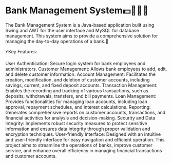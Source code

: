 # Bank Management System💵🧑🏻‍💻

The Bank Management System is a Java-based application built using Swing and AWT for the user interface and MySQL for database management. This system aims to provide a comprehensive solution for managing the day-to-day operations of a bank.🚀

⚡Key Features:

User Authentication: Secure login system for bank employees and administrators.
Customer Management: Allows bank employees to add, edit, and delete customer information.
Account Management: Facilitates the creation, modification, and deletion of customer accounts, including savings, current, and fixed deposit accounts.
Transaction Management: Enables the recording and tracking of various transactions, such as deposits, withdrawals, transfers, and bill payments.
Loan Management: Provides functionalities for managing loan accounts, including loan approval, repayment schedules, and interest calculations.
Reporting: Generates comprehensive reports on customer accounts, transactions, and financial activities for analysis and decision-making.
Security and Data Integrity: Implements robust security measures to protect sensitive information and ensures data integrity through proper validation and encryption techniques.
User-friendly Interface: Designed with an intuitive and user-friendly interface for easy navigation and efficient operation.
This project aims to streamline the operations of banks, improve customer service, and enhance overall efficiency in managing financial transactions and customer accounts.
